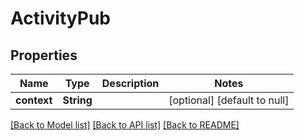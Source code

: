 # ActivityPub

## Properties
Name | Type | Description | Notes
------------ | ------------- | ------------- | -------------
**context** | **String** |  | [optional] [default to null]

[[Back to Model list]](../README.md#documentation-for-models) [[Back to API list]](../README.md#documentation-for-api-endpoints) [[Back to README]](../README.md)


